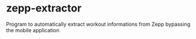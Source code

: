 # zepp-extractor
Program to automatically extract workout informations from Zepp bypassing the mobile application
